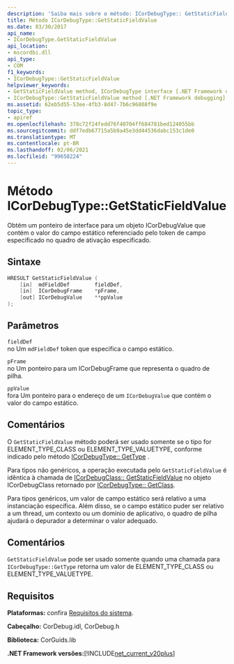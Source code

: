 ```yaml
---
description: 'Saiba mais sobre o método: ICorDebugType:: GetStaticFieldValue'
title: Método ICorDebugType::GetStaticFieldValue
ms.date: 03/30/2017
api_name:
- ICorDebugType.GetStaticFieldValue
api_location:
- mscordbi.dll
api_type:
- COM
f1_keywords:
- ICorDebugType::GetStaticFieldValue
helpviewer_keywords:
- GetStaticFieldValue method, ICorDebugType interface [.NET Framework debugging]
- ICorDebugType::GetStaticFieldValue method [.NET Framework debugging]
ms.assetid: 62eb5d55-53ee-4fb3-8d47-7b6c96808f9e
topic_type:
- apiref
ms.openlocfilehash: 378c72f24fedd76f40704ff684781bed124055bb
ms.sourcegitcommit: ddf7edb67715a5b9a45e3dd44536dabc153c1de0
ms.translationtype: MT
ms.contentlocale: pt-BR
ms.lasthandoff: 02/06/2021
ms.locfileid: "99658224"
---
```

# <a name="icordebugtypegetstaticfieldvalue-method"></a>Método ICorDebugType::GetStaticFieldValue

Obtém um ponteiro de interface para um objeto ICorDebugValue que contém o valor do campo estático referenciado pelo token de campo especificado no quadro de ativação especificado.  
  
## <a name="syntax"></a>Sintaxe  
  
```cpp  
HRESULT GetStaticFieldValue (  
    [in]  mdFieldDef        fieldDef,  
    [in]  ICorDebugFrame    *pFrame,  
    [out] ICorDebugValue    **ppValue  
);  
```  
  
## <a name="parameters"></a>Parâmetros  

 `fieldDef`  
 no Um `mdFieldDef` token que especifica o campo estático.  
  
 `pFrame`  
 no Um ponteiro para um ICorDebugFrame que representa o quadro de pilha.  
  
 `ppValue`  
 fora Um ponteiro para o endereço de um `ICorDebugValue` que contém o valor do campo estático.  
  
## <a name="remarks"></a>Comentários  

 O `GetStaticFieldValue` método poderá ser usado somente se o tipo for ELEMENT_TYPE_CLASS ou ELEMENT_TYPE_VALUETYPE, conforme indicado pelo método [ICorDebugType:: GetType](icordebugtype-gettype-method.md) .  
  
 Para tipos não genéricos, a operação executada pelo `GetStaticFieldValue` é idêntica à chamada de [ICorDebugClass:: GetStaticFieldValue](icordebugclass-getstaticfieldvalue-method.md) no objeto ICorDebugClass retornado por [ICorDebugType:: GetClass](icordebugtype-getclass-method.md).  
  
 Para tipos genéricos, um valor de campo estático será relativo a uma instanciação específica. Além disso, se o campo estático puder ser relativo a um thread, um contexto ou um domínio de aplicativo, o quadro de pilha ajudará o depurador a determinar o valor adequado.  
  
## <a name="remarks"></a>Comentários  

 `GetStaticFieldValue` pode ser usado somente quando uma chamada para `ICorDebugType::GetType` retorna um valor de ELEMENT_TYPE_CLASS ou ELEMENT_TYPE_VALUETYPE.  
  
## <a name="requirements"></a>Requisitos  

 **Plataformas:** confira [Requisitos do sistema](../../get-started/system-requirements.md).  
  
 **Cabeçalho:** CorDebug.idl, CorDebug.h  
  
 **Biblioteca:** CorGuids.lib  
  
 **.NET Framework versões:**[!INCLUDE[net_current_v20plus](../../../../includes/net-current-v20plus-md.md)]
